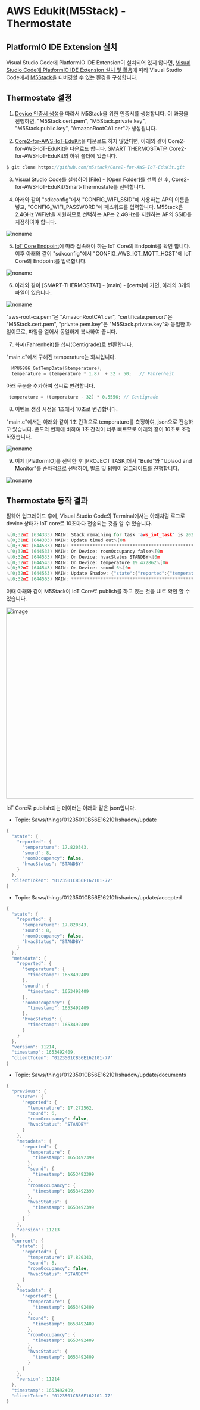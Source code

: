 # AWS Edukit(M5Stack) - Thermostate

## PlatformIO IDE Extension 설치

Visual Studio Code에 PlatformIO IDE Extension이 설치되어 있지 않다면, [Visual Studio Code에 PlatformIO IDE Extension 설치 및 활용](https://github.com/kyopark2014/IoT-Core-Contents/blob/main/edukit-platformio.md)에 따라 Visual Studio Code에서 [M5Stack](https://github.com/kyopark2014/IoT-Core-Contents/blob/main/m5stack.md)을 디버깅할 수 있는 환경을 구성합니다. 


## Thermostate 설정

1) [Device 인증서 생성](https://github.com/kyopark2014/IoT-Core-Contents/blob/main/certification.md)을 따라서 M5Stack을 위한 인증서를 생성합니다. 이 과정을 진행하면, "M5Stack.cert.pem", "M5Stack.private.key", "M5Stack.public.key", "AmazonRootCA1.cer"가 생성됩니다.

2) [Core2-for-AWS-IoT-EduKit](https://github.com/m5stack/Core2-for-AWS-IoT-EduKit)을 다운로드 하지 않았다면, 아래와 같이 Core2-for-AWS-IoT-EduKit을 다운로드 합니다. SMART THERMOSTAT은 Core2-for-AWS-IoT-EduKit의 하위 폴더에 있습니다.

```c
$ git clone https://github.com/m5stack/Core2-for-AWS-IoT-EduKit.git
```

3) Visual Studio Code를 실행하여 [File] - [Open Folder]를 선택 한 후, Core2-for-AWS-IoT-EduKit/Smart-Thermostate를 선택합니다. 

4) 아래와 같이 "sdkconfig"에서 "CONFIG_WIFI_SSID"에 사용하는 AP의 이름을 넣고, "CONFIG_WIFI_PASSWORD"에 패스워드를 입력합니다. M5Stack은 2.4GHz WiFi만을 지원하므로 선택하는 AP는 2.4GHz를 지원하는 AP의 SSID를 지정하여야 합니다. 

![noname](https://user-images.githubusercontent.com/52392004/170207617-b76313fe-8313-4da7-807f-d415bb0f2a1a.png)


5) [IoT Core Endpoint](https://github.com/kyopark2014/IoT-Core-Contents/blob/main/endpoint.md)에 따라 접속해야 하는 IoT Core의 Endpoint를 확인 합니다. 이후 아래와 같이 "sdkconfig"에서 "CONFIG_AWS_IOT_MQTT_HOST"에 IoT Core의 Endpoint를 입력합니다. 

![noname](https://user-images.githubusercontent.com/52392004/170208495-680a41f2-8530-4e0b-8295-8243e93f387d.png)

6) 아래와 같이 [SMART-THERMOSTAT] - [main] - [certs]에 가면, 아래의 3개의 파일이 있습니다. 

![noname](https://user-images.githubusercontent.com/52392004/170208927-3fd07c1a-5ecc-4e3e-97a5-60eb92ea0144.png)

"aws-root-ca.pem"은 "AmazonRootCA1.cer", "certificate.pem.crt"은 "M5Stack.cert.pem", "private.pem.key"은 "M5Stack.private.key"와 동일한 파일이므로, 파일을 열어서 동일하게 복사하여 줍니다. 


7) 화씨(Fahrenheit)를 섭씨(Centigrade)로 변환합니다.

"main.c"에서 구해진 temperature는 화씨입니다.

```c
  MPU6886_GetTempData(&temperature);
  temperature = (temperature * 1.8)  + 32 - 50;   // Fahrenheit
```

아래 구분을 추가하여 섭씨로 변경합니다. 

```c
 temperature = (temperature - 32) * 0.5556; // Centigrade
```

8) 이벤트 생성 시점을 1초에서 10초로 변경합니다.

"main.c"에서는 아래와 같이 1초 간격으로 temperature를 측정하여, json으로 전송하고 있습니다. 온도의 변화에 비하여 1초 간격이 너무 빠르므로 아래와 같이 10초로 조정하였습니다.  

![noname](https://user-images.githubusercontent.com/52392004/170298699-8c930b15-8b74-4ded-a68a-c2855ff1ba52.png)

9) 이제 [PlatformIO]를 선택한 후 [PROJECT TASK]에서 "Build"와 "Uplaod and Monitor"를 순차적으로 선택하여, 빌드 및 펌웨어 업그레이드를 진행합니다. 

![noname](https://user-images.githubusercontent.com/52392004/170210914-d1fc38d6-d80a-4d42-ab47-7bd9bf5af4d0.png)



## Thermostate 동작 결과

펌웨어 업그레이드 후에, Visual Studio Code의 Terminal에서는 아래처럼 로그로 device 상태가 IoT core로 10초마다 전송되는 것을 알 수 있습니다. 

```c
␛[0;32mI (634333) MAIN: Stack remaining for task 'aws_iot_task' is 2036 bytes␛[0m
␛[0;31mE (644333) MAIN: Update timed out␛[0m
␛[0;32mI (644533) MAIN: *****************************************************************************************␛[0m
␛[0;32mI (644533) MAIN: On Device: roomOccupancy false␛[0m
␛[0;32mI (644533) MAIN: On Device: hvacStatus STANDBY␛[0m
␛[0;32mI (644543) MAIN: On Device: temperature 19.472862␛[0m
␛[0;32mI (644543) MAIN: On Device: sound 6␛[0m
␛[0;32mI (644553) MAIN: Update Shadow: {"state":{"reported":{"temperature":19.472862,"sound":6,"roomOccupancy":false,"hvacStatus":"STANDBY"}}, "clientToken":"0123501CB56E162101-62"}␛[0m
␛[0;32mI (644563) MAIN: *****************************************************************************************␛[0m
```

이때 아래와 같이 M5Stack이 IoT Core로 publish를 하고 있는 것을 UI로 확인 할 수 있습니다. 

<img width="514" alt="image" src="https://user-images.githubusercontent.com/52392004/170211449-45fb6882-54e8-4f24-9dcf-0361641a94b5.png">


IoT Core로 publish되는 데이터는 아래와 같은 json입니다.

- Topic: $aws/things/0123501CB56E162101/shadow/update

```java
{
  "state": {
    "reported": {
      "temperature": 17.820343,
      "sound": 8,
      "roomOccupancy": false,
      "hvacStatus": "STANDBY"
    }
  },
  "clientToken": "0123501CB56E162101-77"
}
```

- Topic: $aws/things/0123501CB56E162101/shadow/update/accepted

```java
{
  "state": {
    "reported": {
      "temperature": 17.820343,
      "sound": 8,
      "roomOccupancy": false,
      "hvacStatus": "STANDBY"
    }
  },
  "metadata": {
    "reported": {
      "temperature": {
        "timestamp": 1653492409
      },
      "sound": {
        "timestamp": 1653492409
      },
      "roomOccupancy": {
        "timestamp": 1653492409
      },
      "hvacStatus": {
        "timestamp": 1653492409
      }
    }
  },
  "version": 11214,
  "timestamp": 1653492409,
  "clientToken": "0123501CB56E162101-77"
}
```


- Topic: $aws/things/0123501CB56E162101/shadow/update/documents

```java
{
  "previous": {
    "state": {
      "reported": {
        "temperature": 17.272562,
        "sound": 6,
        "roomOccupancy": false,
        "hvacStatus": "STANDBY"
      }
    },
    "metadata": {
      "reported": {
        "temperature": {
          "timestamp": 1653492399
        },
        "sound": {
          "timestamp": 1653492399
        },
        "roomOccupancy": {
          "timestamp": 1653492399
        },
        "hvacStatus": {
          "timestamp": 1653492399
        }
      }
    },
    "version": 11213
  },
  "current": {
    "state": {
      "reported": {
        "temperature": 17.820343,
        "sound": 8,
        "roomOccupancy": false,
        "hvacStatus": "STANDBY"
      }
    },
    "metadata": {
      "reported": {
        "temperature": {
          "timestamp": 1653492409
        },
        "sound": {
          "timestamp": 1653492409
        },
        "roomOccupancy": {
          "timestamp": 1653492409
        },
        "hvacStatus": {
          "timestamp": 1653492409
        }
      }
    },
    "version": 11214
  },
  "timestamp": 1653492409,
  "clientToken": "0123501CB56E162101-77"
}
```
